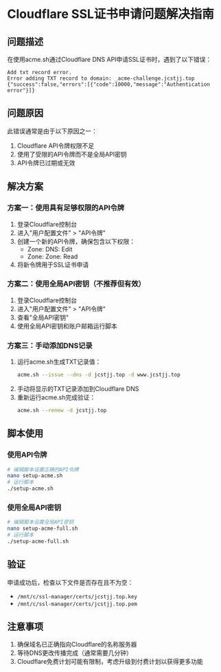 # Cloudflare SSL证书申请问题解决指南

## 问题描述

在使用acme.sh通过Cloudflare DNS API申请SSL证书时，遇到了以下错误：
```
Add txt record error.
Error adding TXT record to domain: _acme-challenge.jcstjj.top
{"success":false,"errors":[{"code":10000,"message":"Authentication error"}]}
```

## 问题原因

此错误通常是由于以下原因之一：

1. Cloudflare API令牌权限不足
2. 使用了受限的API令牌而不是全局API密钥
3. API令牌已过期或无效

## 解决方案

### 方案一：使用具有足够权限的API令牌

1. 登录Cloudflare控制台
2. 进入"用户配置文件" > "API令牌"
3. 创建一个新的API令牌，确保包含以下权限：
   - Zone: DNS: Edit
   - Zone: Zone: Read
4. 将新令牌用于SSL证书申请

### 方案二：使用全局API密钥（不推荐但有效）

1. 登录Cloudflare控制台
2. 进入"用户配置文件" > "API令牌"
3. 查看"全局API密钥"
4. 使用全局API密钥和账户邮箱运行脚本

### 方案三：手动添加DNS记录

1. 运行acme.sh生成TXT记录值：
   ```bash
   acme.sh --issue --dns -d jcstjj.top -d www.jcstjj.top
   ```
2. 手动将显示的TXT记录添加到Cloudflare DNS
3. 重新运行acme.sh完成验证：
   ```bash
   acme.sh --renew -d jcstjj.top
   ```

## 脚本使用

### 使用API令牌
```bash
# 编辑脚本设置正确的API令牌
nano setup-acme.sh
# 运行脚本
./setup-acme.sh
```

### 使用全局API密钥
```bash
# 编辑脚本设置全局API密钥
nano setup-acme-full.sh
# 运行脚本
./setup-acme-full.sh
```

## 验证

申请成功后，检查以下文件是否存在且不为空：
- `/mnt/c/ssl-manager/certs/jcstjj.top.key`
- `/mnt/c/ssl-manager/certs/jcstjj.top.pem`

## 注意事项

1. 确保域名已正确指向Cloudflare的名称服务器
2. 等待DNS更改传播完成（通常需要几分钟）
3. Cloudflare免费计划可能有限制，考虑升级到付费计划以获得更多功能